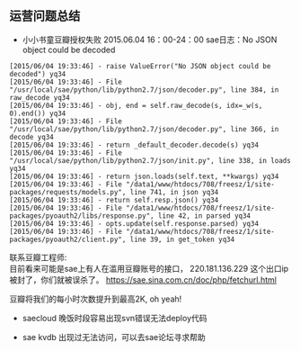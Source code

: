 ## 运营问题总结


- 小小书童豆瓣授权失败
2015.06.04 16：00-24：00 
sae日志：No JSON object could be decoded

```
[2015/06/04 19:33:46] - raise ValueError("No JSON object could be decoded") yq34
[2015/06/04 19:33:46] - File "/usr/local/sae/python/lib/python2.7/json/decoder.py", line 384, in raw_decode yq34
[2015/06/04 19:33:46] - obj, end = self.raw_decode(s, idx=_w(s, 0).end()) yq34
[2015/06/04 19:33:46] - File "/usr/local/sae/python/lib/python2.7/json/decoder.py", line 366, in decode yq34
[2015/06/04 19:33:46] - return _default_decoder.decode(s) yq34
[2015/06/04 19:33:46] - File "/usr/local/sae/python/lib/python2.7/json/init.py", line 338, in loads yq34
[2015/06/04 19:33:46] - return json.loads(self.text, **kwargs) yq34
[2015/06/04 19:33:46] - File "/data1/www/htdocs/708/freesz/1/site-packages/requests/models.py", line 741, in json yq34
[2015/06/04 19:33:46] - return self.resp.json() yq34
[2015/06/04 19:33:46] - File "/data1/www/htdocs/708/freesz/1/site-packages/pyoauth2/libs/response.py", line 42, in parsed yq34
[2015/06/04 19:33:46] - opts.update(self.response.parsed) yq34
[2015/06/04 19:33:46] - File "/data1/www/htdocs/708/freesz/1/site-packages/pyoauth2/client.py", line 39, in get_token yq34
```

联系豆瓣工程师:  
目前看来可能是sae上有人在滥用豆瓣账号的接口， 220.181.136.229 这个出口ip被封了，你们就被误杀了。
https://sae.sina.com.cn/doc/php/fetchurl.html

豆瓣将我们的每小时次数提升到最高2K, oh yeah!

- saecloud 晚饭时段容易出现svn错误无法deploy代码

- sae kvdb 出现过无法访问，可以去sae论坛寻求帮助
 


